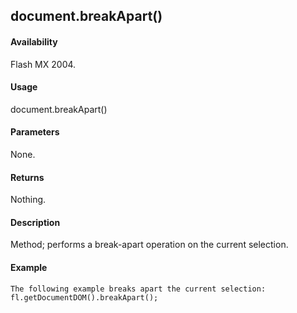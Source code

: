## document.breakApart()

#### Availability

Flash MX 2004.

#### Usage

document.breakApart()

#### Parameters

None.

#### Returns

Nothing.

#### Description

Method; performs a break-apart operation on the current selection.

#### Example

```
The following example breaks apart the current selection:
fl.getDocumentDOM().breakApart();

```